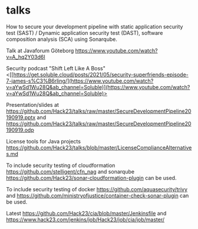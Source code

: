 # talks
How to secure your development pipeline with static application security test (SAST) / Dynamic application security test (DAST), software composition analysis (SCA) using Sonarqube.

Talk at Javaforum Göteborg <https://www.youtube.com/watch?v=A_hq2Y03d6I>

Security podcast "Shift Left Like A Boss" <[[https://get.soluble.cloud/posts/2021/05/security-superfriends-episode-7-james-s%C3%B6rling/](https://www.youtube.com/watch?v=aYwSd1Wu28Q&ab_channel=Soluble)](https://www.youtube.com/watch?v=aYwSd1Wu28Q&ab_channel=Soluble)>

Presentation/slides at <https://github.com/Hack23/talks/raw/master/SecureDevelopmentPipeline20190919.pptx> and
<https://github.com/Hack23/talks/raw/master/SecureDevelopmentPipeline20190919.odp>

License tools for Java projects <https://github.com/Hack23/talks/blob/master/LicenseComplianceAlternatives.md>

To include security testing of cloudformation <https://github.com/stelligent/cfn_nag> and sonarqube
<https://github.com/Hack23/sonar-cloudformation-plugin> can be used.

To include security testing of docker <https://github.com/aquasecurity/trivy> and <https://github.com/ministryofjustice/container-check-sonar-plugin> can be used.


Latest <https://github.com/Hack23/cia/blob/master/Jenkinsfile> and <https://www.hack23.com/jenkins/job/Hack23/job/cia/job/master/>
